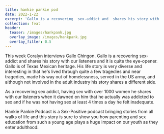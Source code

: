 ```yaml
---
title: hankie pankie pod
date: 2022-1-22
excerpt: 'Gallo is a recovering  sex-addict and  shares his story with our listeners and it is quite the  eye-opener'
collection: feat
header:
  teaser: /images/hankpank.jpg
  overlay_image: /images/hankpank.jpg
  overlay_filter: 0.5
---
```


<!--<iframe src='https://open.spotify.com/embed/episode/' width='80%' height='232' frameborder='0' allowtransparency='true' allow='encrypted-media'></iframe>-->

This week Coralyn interviews Gallo Chingon. Gallo is a recovering  sex-addict and  shares his story with our listeners and it is quite the  eye-opener.   Gallo is of Texas Mexican heritage. His life story is very  diverse and interesting in that he's lived through quite a few  tragedies and near tragedies, made his way out of homelessness, served  in the US army, and  although not involved in the adult industry his  story shares a different side.    

As a recovering sex addict,  having sex with over 1000 women he shares  with our listeners when it dawned on him that he actually was addicted  to sex and if he was not having sex at least 4 times a day he felt  inadequate.     

Hankie Pankie Podcast is a Sex-Positive podcast bringing stories from  all walks of life and this story is sure to show you how parenting and  sex education from such a young age plays a huge impact on our youth as  they enter adulthood.

